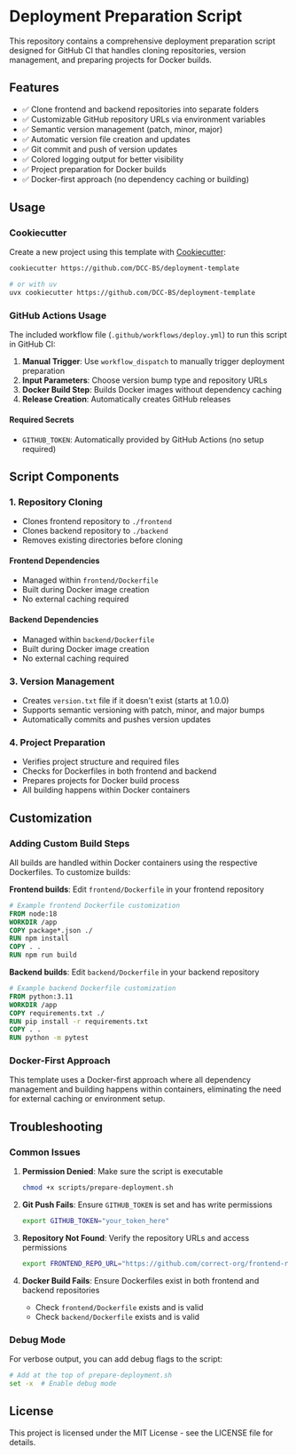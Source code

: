 # Deployment Preparation Script

This repository contains a comprehensive deployment preparation script designed for GitHub CI that handles cloning repositories, version management, and preparing projects for Docker builds.

## Features

- ✅ Clone frontend and backend repositories into separate folders
- ✅ Customizable GitHub repository URLs via environment variables
- ✅ Semantic version management (patch, minor, major)
- ✅ Automatic version file creation and updates
- ✅ Git commit and push of version updates
- ✅ Colored logging output for better visibility
- ✅ Project preparation for Docker builds
- ✅ Docker-first approach (no dependency caching or building)

## Usage

### Cookiecutter
Create a new project using this template with [Cookiecutter](https://www.cookiecutter.io/):

```bash
cookiecutter https://github.com/DCC-BS/deployment-template

# or with uv
uvx cookiecutter https://github.com/DCC-BS/deployment-template
```

### GitHub Actions Usage

The included workflow file (`.github/workflows/deploy.yml`) to run this script in GitHub CI:

1. **Manual Trigger**: Use `workflow_dispatch` to manually trigger deployment preparation
2. **Input Parameters**: Choose version bump type and repository URLs
3. **Docker Build Step**: Builds Docker images without dependency caching
4. **Release Creation**: Automatically creates GitHub releases

#### Required Secrets

- `GITHUB_TOKEN`: Automatically provided by GitHub Actions (no setup required)

## Script Components

### 1. Repository Cloning
- Clones frontend repository to `./frontend`
- Clones backend repository to `./backend`
- Removes existing directories before cloning

#### Frontend Dependencies
- Managed within `frontend/Dockerfile`
- Built during Docker image creation
- No external caching required

#### Backend Dependencies  
- Managed within `backend/Dockerfile`
- Built during Docker image creation
- No external caching required

### 3. Version Management
- Creates `version.txt` file if it doesn't exist (starts at 1.0.0)
- Supports semantic versioning with patch, minor, and major bumps
- Automatically commits and pushes version updates

### 4. Project Preparation
- Verifies project structure and required files
- Checks for Dockerfiles in both frontend and backend
- Prepares projects for Docker build process
- All building happens within Docker containers


## Customization

### Adding Custom Build Steps

All builds are handled within Docker containers using the respective Dockerfiles. To customize builds:

**Frontend builds**: Edit `frontend/Dockerfile` in your frontend repository
```dockerfile
# Example frontend Dockerfile customization
FROM node:18
WORKDIR /app
COPY package*.json ./
RUN npm install
COPY . .
RUN npm run build
```

**Backend builds**: Edit `backend/Dockerfile` in your backend repository  
```dockerfile
# Example backend Dockerfile customization
FROM python:3.11
WORKDIR /app
COPY requirements.txt ./
RUN pip install -r requirements.txt
COPY . .
RUN python -m pytest
```

### Docker-First Approach

This template uses a Docker-first approach where all dependency management and building happens within containers, eliminating the need for external caching or environment setup.

## Troubleshooting

### Common Issues

1. **Permission Denied**: Make sure the script is executable
   ```bash
   chmod +x scripts/prepare-deployment.sh
   ```

2. **Git Push Fails**: Ensure `GITHUB_TOKEN` is set and has write permissions
   ```bash
   export GITHUB_TOKEN="your_token_here"
   ```

3. **Repository Not Found**: Verify the repository URLs and access permissions
   ```bash
   export FRONTEND_REPO_URL="https://github.com/correct-org/frontend-repo.git"
   ```

4. **Docker Build Fails**: Ensure Dockerfiles exist in both frontend and backend repositories
   - Check `frontend/Dockerfile` exists and is valid
   - Check `backend/Dockerfile` exists and is valid

### Debug Mode

For verbose output, you can add debug flags to the script:

```bash
# Add at the top of prepare-deployment.sh
set -x  # Enable debug mode
```

## License

This project is licensed under the MIT License - see the LICENSE file for details.
